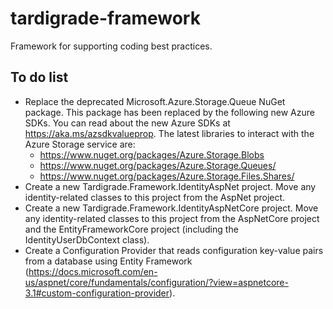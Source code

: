 # tardigrade-framework
Framework for supporting coding best practices.


## To do list

- Replace the deprecated Microsoft.Azure.Storage.Queue NuGet package. This package has been replaced by the following new Azure SDKs. You can read about the new Azure SDKs at https://aka.ms/azsdkvalueprop. The latest libraries to interact with the Azure Storage service are:
  - https://www.nuget.org/packages/Azure.Storage.Blobs
  - https://www.nuget.org/packages/Azure.Storage.Queues/
  - https://www.nuget.org/packages/Azure.Storage.Files.Shares/
- Create a new Tardigrade.Framework.IdentityAspNet project. Move any identity-related classes to this project from the AspNet project.
- Create a new Tardigrade.Framework.IdentityAspNetCore project. Move any identity-related classes to this project from the AspNetCore project and the EntityFrameworkCore project (including the IdentityUserDbContext class).
- Create a Configuration Provider that reads configuration key-value pairs from a database using Entity Framework (https://docs.microsoft.com/en-us/aspnet/core/fundamentals/configuration/?view=aspnetcore-3.1#custom-configuration-provider).
